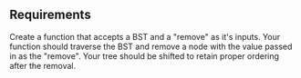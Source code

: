 ## Requirements
Create a function that accepts a BST and a "remove" as it's inputs.  Your function should traverse the BST and remove a node with the value passed in as the "remove".  Your tree should be shifted to retain proper ordering after the removal.